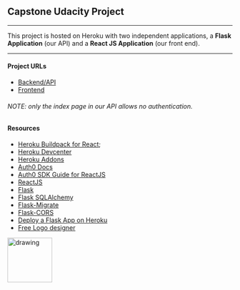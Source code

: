 ## Capstone Udacity Project

---

This project is hosted on Heroku with two independent applications, a **Flask Application** (our API) and a **React JS Application** (our front end).

----

#### Project URLs

- [Backend/API](https://ferreira-capstone.herokuapp.com/) 
- [Frontend](https://ferreira-capstoneui.herokuapp.com)

###### NOTE: only the index page in our API allows no authentication.

#### Resources

- [Heroku Buildpack for React](https://github.com/mars/create-react-app-buildpack);
- [Heroku Devcenter](https://devcenter.heroku.com/categories/reference)
- [Heroku Addons](https://elements.heroku.com/addons)
- [Auth0 Docs](https://auth0.com/docs)
- [Auth0 SDK Guide for ReactJS](https://auth0.com/docs/quickstart/spa/react)
- [ReactJS](https://reactjs.org/)
- [Flask](https://flask.palletsprojects.com/en/2.0.x/)
- [Flask SQLAlchemy](https://flask-sqlalchemy.palletsprojects.com/en/2.x/)
- [Flask-Migrate](https://flask-migrate.readthedocs.io/en/latest/index.html)
- [Flask-CORS](https://flask-cors.readthedocs.io/en/latest/)
- [Deploy a Flask App on Heroku](https://docs.appseed.us/content/how-to/flask-deploy-on-heroku)
- [Free Logo designer](https://www.freelogodesign.org/)

<img src="https://external-content.duckduckgo.com/iu/?u=https%3A%2F%2Fimg00.deviantart.net%2F2ae2%2Fi%2F2017%2F283%2F4%2F0%2Fbeer_mug_vector_by_checonx-dbq7hie.png&f=1&nofb=1" alt="drawing" style="width:100px;"/>
